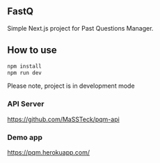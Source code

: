 
## FastQ
Simple Next.js project for Past Questions Manager.

## How to use

```bash
npm install
npm run dev
```
Please note, project is in development mode

### API Server
https://github.com/MaSSTeck/pqm-api

### Demo app
https://pqm.herokuapp.com/

